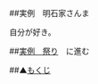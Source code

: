 ##実例　明石家さんま

自分が好き。

##[実例　祭り](/contents/entry33/entry.html)　に進む

##▲[もくじ](/contents/a_index/entry.html)